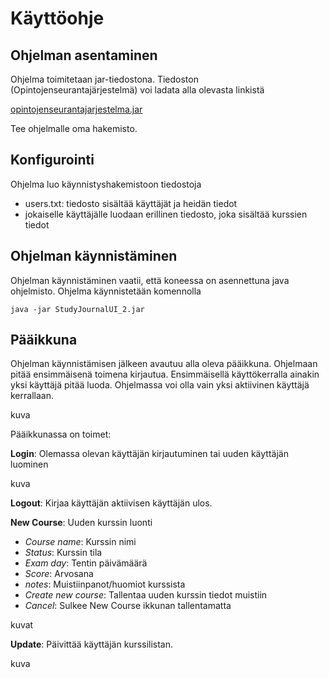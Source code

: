 # Käyttöohje

## Ohjelman asentaminen

Ohjelma toimitetaan jar-tiedostona. Tiedoston (Opintojenseurantajärjestelmä) voi ladata alla olevasta linkistä

[opintojenseurantajarjestelma.jar](https://github.com/forstjoh/ot-harjoitustyo/releases/tag/Viikko6)

Tee ohjelmalle oma hakemisto.

## Konfigurointi

Ohjelma luo käynnistyshakemistoon tiedostoja 
- users.txt: tiedosto sisältää käyttäjät ja heidän tiedot	
- jokaiselle käyttäjälle luodaan erillinen tiedosto, joka sisältää kurssien tiedot  

## Ohjelman käynnistäminen

Ohjelman käynnistäminen vaatii, että koneessa on asennettuna java ohjelmisto.
Ohjelma käynnistetään komennolla

	java -jar StudyJournalUI_2.jar

## Pääikkuna

Ohjelman käynnistämisen jälkeen avautuu alla oleva pääikkuna. Ohjelmaan pitää ensimmäisenä toimena kirjautua.
Ensimmäisellä käyttökerralla ainakin yksi käyttäjä pitää luoda.
Ohjelmassa voi olla vain yksi aktiivinen käyttäjä kerrallaan.

kuva

Pääikkunassa on toimet:
 
**Login**: Olemassa olevan käyttäjän kirjautuminen tai uuden käyttäjän luominen

kuva

**Logout**: Kirjaa käyttäjän aktiivisen käyttäjän ulos.

**New Course**: Uuden kurssin luonti
- *Course name*: Kurssin nimi
- *Status*: Kurssin tila
- *Exam day*: Tentin päivämäärä
- *Score*: Arvosana
- *notes*: Muistiinpanot/huomiot kurssista
- *Create new course*: Tallentaa uuden kurssin tiedot muistiin
- *Cancel*: Sulkee New Course ikkunan tallentamatta

kuvat

**Update**: Päivittää käyttäjän kurssilistan.

kuva





